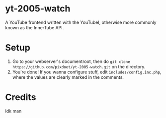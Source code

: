 # yt-2005-watch  
A YouTube frontend written with the YouTubeI, otherwise more commonly known as the InnerTube API.  
  
# Setup  
1. Go to your webserver's documentroot, then do `git clone https://github.com/pixdoet/yt-2005-watch.git` on the directory.  
2. You're done! If you wanna configure stuff, edit `includes/config.inc.php`, where the values are clearly marked in the comments.  

# Credits  
Idk man  

